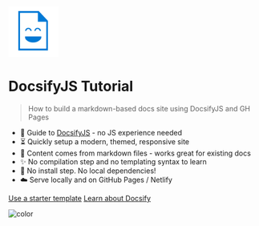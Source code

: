 <img src="_media/docs_face.png" height="100px"/>


# DocsifyJS Tutorial
> How to build a markdown-based docs site using DocsifyJS and GH Pages

- :nut_and_bolt: Guide to [DocsifyJS](https://docsify.js.org/) - no JS experience needed
- :hourglass_flowing_sand: Quickly setup a modern, themed, responsive site
- :open_file_folder: Content comes from markdown files - works great for existing docs
- :sparkles: No compilation step and no templating syntax to learn
- :pushpin: No install step. No local dependencies!
- :cloud: Serve locally and on GitHub Pages / Netlify

[Use a starter template](https://github.com/MichaelCurrin/docsify-js-template/generate)
[Learn about Docsify](#docsifyjs-tutorial-homepage)

![color](#eeefef)
